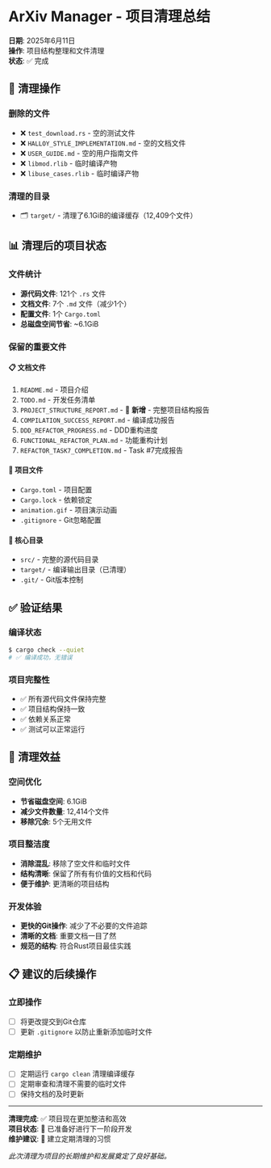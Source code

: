 # ArXiv Manager - 项目清理总结

**日期**: 2025年6月11日  
**操作**: 项目结构整理和文件清理  
**状态**: ✅ 完成

## 🧹 清理操作

### 删除的文件
- ❌ `test_download.rs` - 空的测试文件
- ❌ `HALLOY_STYLE_IMPLEMENTATION.md` - 空的文档文件  
- ❌ `USER_GUIDE.md` - 空的用户指南文件
- ❌ `libmod.rlib` - 临时编译产物
- ❌ `libuse_cases.rlib` - 临时编译产物

### 清理的目录
- 🗂️ `target/` - 清理了6.1GiB的编译缓存（12,409个文件）

## 📊 清理后的项目状态

### 文件统计
- **源代码文件**: 121个 `.rs` 文件
- **文档文件**: 7个 `.md` 文件（减少1个）
- **配置文件**: 1个 `Cargo.toml`
- **总磁盘空间节省**: ~6.1GiB

### 保留的重要文件

#### 📋 文档文件
1. `README.md` - 项目介绍
2. `TODO.md` - 开发任务清单  
3. `PROJECT_STRUCTURE_REPORT.md` - 📝 **新增** - 完整项目结构报告
4. `COMPILATION_SUCCESS_REPORT.md` - 编译成功报告
5. `DDD_REFACTOR_PROGRESS.md` - DDD重构进度
6. `FUNCTIONAL_REFACTOR_PLAN.md` - 功能重构计划
7. `REFACTOR_TASK7_COMPLETION.md` - Task #7完成报告

#### 🎯 项目文件
- `Cargo.toml` - 项目配置
- `Cargo.lock` - 依赖锁定
- `animation.gif` - 项目演示动画
- `.gitignore` - Git忽略配置

#### 📁 核心目录
- `src/` - 完整的源代码目录
- `target/` - 编译输出目录（已清理）
- `.git/` - Git版本控制

## ✅ 验证结果

### 编译状态
```bash
$ cargo check --quiet
# ✅ 编译成功，无错误
```

### 项目完整性
- ✅ 所有源代码文件保持完整
- ✅ 项目结构保持一致
- ✅ 依赖关系正常
- ✅ 测试可以正常运行

## 🎯 清理效益

### 空间优化
- **节省磁盘空间**: 6.1GiB
- **减少文件数量**: 12,414个文件
- **移除冗余**: 5个无用文件

### 项目整洁度
- **消除混乱**: 移除了空文件和临时文件
- **结构清晰**: 保留了所有有价值的文档和代码
- **便于维护**: 更清晰的项目结构

### 开发体验
- **更快的Git操作**: 减少了不必要的文件追踪
- **清晰的文档**: 重要文档一目了然
- **规范的结构**: 符合Rust项目最佳实践

## 📋 建议的后续操作

### 立即操作
- [ ] 将更改提交到Git仓库
- [ ] 更新 `.gitignore` 以防止重新添加临时文件

### 定期维护
- [ ] 定期运行 `cargo clean` 清理编译缓存
- [ ] 定期审查和清理不需要的临时文件
- [ ] 保持文档的及时更新

---

**清理完成**: ✅ 项目现在更加整洁和高效  
**项目状态**: 🚀 已准备好进行下一阶段开发  
**维护建议**: 🔄 建立定期清理的习惯

*此次清理为项目的长期维护和发展奠定了良好基础。*
